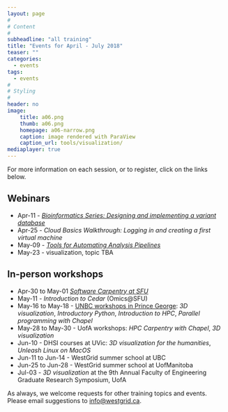 ```yaml
---
layout: page
#
# Content
#
subheadline: "all training"
title: "Events for April - July 2018"
teaser: ""
categories:
  - events
tags:
  - events
#
# Styling
#
header: no
image:
    title: a06.png
    thumb: a06.png
    homepage: a06-narrow.png
    caption: image rendered with ParaView
    caption_url: tools/visualization/
mediaplayer: true
---
```


For more information on each session, or to register, click on the links below.

## Webinars

* Apr-11 - [*Bioinformatics Series: Designing and implementing a variant database*](https://www.eventbrite.ca/e/bioinformatics-series-designing-implementing-a-variant-database-registration-44005392313)
* Apr-25 - *Cloud Basics Walkthrough: Logging in and creating a first virtual machine*
* May-09 - [*Tools for Automating Analysis Pipelines*](https://www.eventbrite.ca/e/tools-for-automating-analysis-pipelines-registration-44241959893)
* May-23 - visualization, topic TBA

## In-person workshops

* Apr-30 to May-01 [*Software Carpentry at SFU*](https://computecanada.github.io/2018-04-30-sfu)
* May-11 - *Introduction to Cedar* (Omics@SFU)
* May-16 to May-18 - [UNBC workshops in Prince George](https://www.eventbrite.ca/e/research-computing-tutorials-unbc-intro-to-hpc-programming-paraview-registration-41154618572): *3D visualization*, *Introductory Python*, *Introduction
  to HPC*, *Parallel programming with Chapel*
* May-28 to May-30 - UofA workshops: *HPC Carpentry with Chapel*, *3D visualization*
* Jun-10 - DHSI courses at UVic: *3D visualization for the humanities*, *Unleash Linux on MacOS*
* Jun-11 to Jun-14 - WestGrid summer school at UBC
* Jun-25 to Jun-28 - WestGrid summer school at UofManitoba
* Jul-03 - *3D visualization* at the 9th Annual Faculty of Engineering Graduate Research Symposium, UofA

As always, we welcome requests for other training topics and events. Please email suggestions to
info@westgrid.ca.
